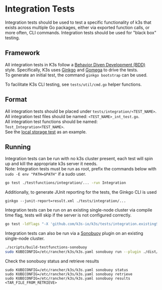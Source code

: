 # Integration Tests

Integration tests should be used to test a specific functionality of k3s that exists across multiple Go packages, either via exported function calls, or more often, CLI commands.
Integration tests should be used for "black box" testing. 

## Framework

All integration tests in K3s follow a [Behavior Diven Development (BDD)](https://en.wikipedia.org/wiki/Behavior-driven_development) style. Specifically, K3s uses [Ginkgo](https://onsi.github.io/ginkgo/) and [Gomega](https://onsi.github.io/gomega/) to drive the tests.  
To generate an initial test, the command `ginkgo bootstrap` can be used.

To facilitate K3s CLI testing, see `tests/util/cmd.go` helper functions.

## Format

All integration tests should be placed under `tests/integration/<TEST_NAME>`.  
All integration test files should be named: `<TEST_NAME>_int_test.go`.  
All integration test functions should be named: `Test_Integration<TEST_NAME>`.  
See the [local storage test](../tests/integration/localstorage/localstorage_int_test.go) as an example.

## Running

Integration tests can be run with no k3s cluster present, each test will spin up and kill the appropriate k3s server it needs.  
Note: Integration tests must be run as root, prefix the commands below with `sudo -E env "PATH=$PATH"` if a sudo user.
```bash
go test ./testfunctions/integration/... -run Integration
```

Additionally, to generate JUnit reporting for the tests, the Ginkgo CLI is used
```
ginkgo --junit-report=result.xml ./tests/integration/...
```

Integration tests can be run on an existing single-node cluster via compile time flag, tests will skip if the server is not configured correctly.
```bash
go test -ldflags "-X 'github.com/k3s-io/k3s/tests/integration.existingServer=True'" ./testfunctions/integration/... -run Integration
```

Integration tests can also be run via a [Sonobuoy](https://sonobuoy.io/docs/v0.53.2/) plugin on an existing single-node cluster.
```bash
./scripts/build-testfunctions-sonobuoy
sudo KUBECONFIG=/etc/rancher/k3s/k3s.yaml sonobuoy run --plugin ./dist/artifacts/k3s-int-testfunctions.yaml
```
Check the sonobuoy status and retrieve results
``` 
sudo KUBECONFIG=/etc/rancher/k3s/k3s.yaml sonobuoy status
sudo KUBECONFIG=/etc/rancher/k3s/k3s.yaml sonobuoy retrieve
sudo KUBECONFIG=/etc/rancher/k3s/k3s.yaml sonobuoy results <TAR_FILE_FROM_RETRIEVE>
```

